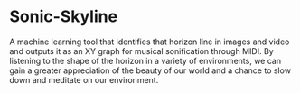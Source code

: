 # Sonic-Skyline
A machine learning tool that identifies that horizon line in images and video and outputs it as an XY graph for musical sonification through MIDI. By listening to the shape of the horizon in a variety of environments, we can gain a greater appreciation of the beauty of our world and a chance to slow down and meditate on our environment.
